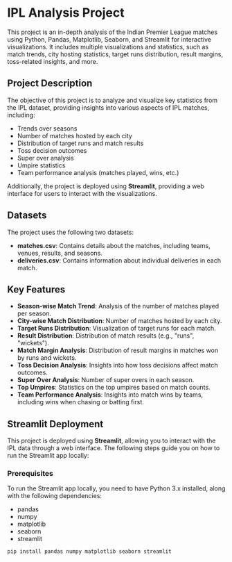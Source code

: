 # IPL Analysis Project 

This project is an in-depth analysis of the Indian Premier League matches using Python, Pandas, Matplotlib, Seaborn, and Streamlit for interactive visualizations. It includes multiple visualizations and statistics, such as match trends, city hosting statistics, target runs distribution, result margins, toss-related insights, and more.

## Project Description

The objective of this project is to analyze and visualize key statistics from the IPL dataset, providing insights into various aspects of IPL matches, including:
- Trends over seasons
- Number of matches hosted by each city
- Distribution of target runs and match results
- Toss decision outcomes
- Super over analysis
- Umpire statistics
- Team performance analysis (matches played, wins, etc.)

Additionally, the project is deployed using **Streamlit**, providing a web interface for users to interact with the visualizations.

## Datasets

The project uses the following two datasets:
- **matches.csv**: Contains details about the matches, including teams, venues, results, and seasons.
- **deliveries.csv**: Contains information about individual deliveries in each match.

## Key Features

- **Season-wise Match Trend**: Analysis of the number of matches played per season.
- **City-wise Match Distribution**: Number of matches hosted by each city.
- **Target Runs Distribution**: Visualization of target runs for each match.
- **Result Distribution**: Distribution of match results (e.g., "runs", "wickets").
- **Match Margin Analysis**: Distribution of result margins in matches won by runs and wickets.
- **Toss Decision Analysis**: Insights into how toss decisions affect match outcomes.
- **Super Over Analysis**: Number of super overs in each season.
- **Top Umpires**: Statistics on the top umpires based on match counts.
- **Team Performance Analysis**: Insights into match wins by teams, including wins when chasing or batting first.

## Streamlit Deployment

This project is deployed using **Streamlit**, allowing you to interact with the IPL data through a web interface. The following steps guide you on how to run the Streamlit app locally:

### Prerequisites

To run the Streamlit app locally, you need to have Python 3.x installed, along with the following dependencies:
- pandas
- numpy
- matplotlib
- seaborn
- streamlit

```bash
pip install pandas numpy matplotlib seaborn streamlit
